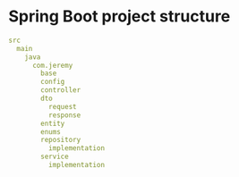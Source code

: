 # Spring Boot project structure

```yaml
src
  main
    java
      com.jeremy
        base
        config
        controller
        dto
          request
          response
        entity
        enums
        repository
          implementation
        service
          implementation
```